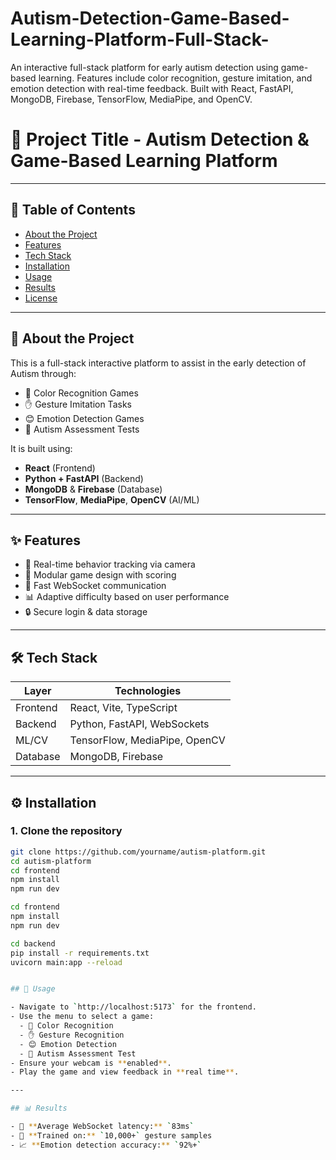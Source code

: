 # Autism-Detection-Game-Based-Learning-Platform-Full-Stack-
An interactive full-stack platform for early autism detection using game-based learning. Features include color recognition, gesture imitation, and emotion detection with real-time feedback. Built with React, FastAPI, MongoDB, Firebase, TensorFlow, MediaPipe, and OpenCV.
# 🚀 Project Title - Autism Detection & Game-Based Learning Platform


---

## 📌 Table of Contents

- [About the Project](#about-the-project)
- [Features](#features)
- [Tech Stack](#tech-stack)
- [Installation](#installation)
- [Usage](#usage)
- [Results](#results)
- [License](#license)

---

## 📖 About the Project

This is a full-stack interactive platform to assist in the early detection of Autism through:
- 🎨 Color Recognition Games
- ✋ Gesture Imitation Tasks
- 😊 Emotion Detection Games
- 🧠 Autism Assessment Tests

It is built using:
- **React** (Frontend)
- **Python + FastAPI** (Backend)
- **MongoDB** & **Firebase** (Database)
- **TensorFlow**, **MediaPipe**, **OpenCV** (AI/ML)

---

## ✨ Features

- 🧠 Real-time behavior tracking via camera
- 🧩 Modular game design with scoring
- 💬 Fast WebSocket communication
- 📊 Adaptive difficulty based on user performance
- 🔒 Secure login & data storage

---

## 🛠️ Tech Stack

| Layer       | Technologies                            |
|------------|------------------------------------------|
| Frontend   | React, Vite, TypeScript                  |
| Backend    | Python, FastAPI, WebSockets              |
| ML/CV      | TensorFlow, MediaPipe, OpenCV            |
| Database   | MongoDB, Firebase                        |

---

## ⚙️ Installation

### 1. Clone the repository

```bash
git clone https://github.com/yourname/autism-platform.git
cd autism-platform
cd frontend
npm install
npm run dev

cd frontend
npm install
npm run dev

cd backend
pip install -r requirements.txt
uvicorn main:app --reload


## 🧪 Usage

- Navigate to `http://localhost:5173` for the frontend.
- Use the menu to select a game:
  - 🎨 Color Recognition
  - ✋ Gesture Recognition
  - 😊 Emotion Detection
  - 🧠 Autism Assessment Test
- Ensure your webcam is **enabled**.
- Play the game and view feedback in **real time**.

---

## 📊 Results

- 🚀 **Average WebSocket latency:** `83ms`
- 🧠 **Trained on:** `10,000+` gesture samples
- 📈 **Emotion detection accuracy:** `92%+`








